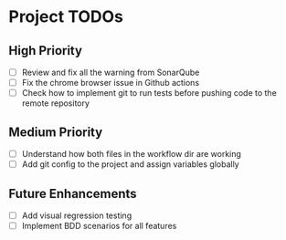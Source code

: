 # Project TODOs

## High Priority
- [ ] Review and fix all the warning from SonarQube
- [ ] Fix the chrome browser issue in Github actions
- [ ] Check how to implement git to run tests before pushing code to the remote repository

## Medium Priority
- [ ] Understand how both files in the workflow dir are working
- [ ] Add git config to the project and assign variables globally

## Future Enhancements
- [ ] Add visual regression testing
- [ ] Implement BDD scenarios for all features